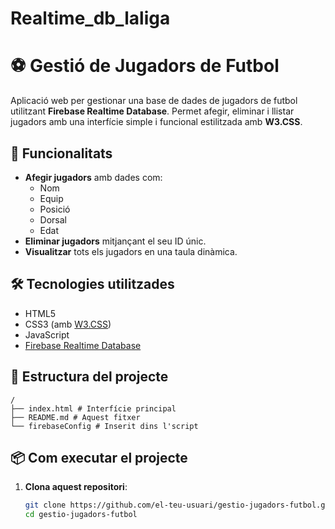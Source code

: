 # Realtime_db_laliga
# ⚽ Gestió de Jugadors de Futbol

Aplicació web per gestionar una base de dades de jugadors de futbol utilitzant **Firebase Realtime Database**. Permet afegir, eliminar i llistar jugadors amb una interfície simple i funcional estilitzada amb **W3.CSS**.

## 🚀 Funcionalitats

- **Afegir jugadors** amb dades com:
  - Nom
  - Equip
  - Posició
  - Dorsal
  - Edat
- **Eliminar jugadors** mitjançant el seu ID únic.
- **Visualitzar** tots els jugadors en una taula dinàmica.

## 🛠️ Tecnologies utilitzades

- HTML5
- CSS3 (amb [W3.CSS](https://www.w3schools.com/w3css/))
- JavaScript
- [Firebase Realtime Database](https://firebase.google.com/products/realtime-database)

## 🔧 Estructura del projecte

```
/
├── index.html # Interfície principal
├── README.md # Aquest fitxer
└── firebaseConfig # Inserit dins l'script
```

## 📦 Com executar el projecte

1. **Clona aquest repositori**:
   ```bash
   git clone https://github.com/el-teu-usuari/gestio-jugadors-futbol.git
   cd gestio-jugadors-futbol
